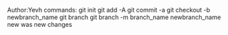 Author:Yevh
commands:
git init
git add -A
git commit -a
git checkout -b newbranch_name
git branch
git branch -m branch_name newbranch_name
new
was
new changes
